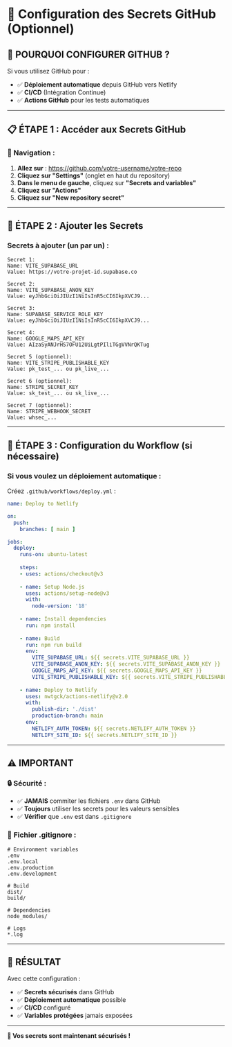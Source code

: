 # 🔐 Configuration des Secrets GitHub (Optionnel)

## 🎯 POURQUOI CONFIGURER GITHUB ?

Si vous utilisez GitHub pour :
- ✅ **Déploiement automatique** depuis GitHub vers Netlify
- ✅ **CI/CD** (Intégration Continue)
- ✅ **Actions GitHub** pour les tests automatiques

---

## 📋 ÉTAPE 1 : Accéder aux Secrets GitHub

### 📍 Navigation :
1. **Allez sur** : https://github.com/votre-username/votre-repo
2. **Cliquez sur "Settings"** (onglet en haut du repository)
3. **Dans le menu de gauche**, cliquez sur **"Secrets and variables"**
4. **Cliquez sur "Actions"**
5. **Cliquez sur "New repository secret"**

---

## 🔑 ÉTAPE 2 : Ajouter les Secrets

### Secrets à ajouter (un par un) :

```
Secret 1:
Name: VITE_SUPABASE_URL
Value: https://votre-projet-id.supabase.co

Secret 2:
Name: VITE_SUPABASE_ANON_KEY
Value: eyJhbGciOiJIUzI1NiIsInR5cCI6IkpXVCJ9...

Secret 3:
Name: SUPABASE_SERVICE_ROLE_KEY
Value: eyJhbGciOiJIUzI1NiIsInR5cCI6IkpXVCJ9...

Secret 4:
Name: GOOGLE_MAPS_API_KEY
Value: AIzaSyANJrHS7OFU12UiLgtPIliTGgVVNrQKTug

Secret 5 (optionnel):
Name: VITE_STRIPE_PUBLISHABLE_KEY
Value: pk_test_... ou pk_live_...

Secret 6 (optionnel):
Name: STRIPE_SECRET_KEY
Value: sk_test_... ou sk_live_...

Secret 7 (optionnel):
Name: STRIPE_WEBHOOK_SECRET
Value: whsec_...
```

---

## 🔄 ÉTAPE 3 : Configuration du Workflow (si nécessaire)

### Si vous voulez un déploiement automatique :

Créez `.github/workflows/deploy.yml` :

```yaml
name: Deploy to Netlify

on:
  push:
    branches: [ main ]

jobs:
  deploy:
    runs-on: ubuntu-latest
    
    steps:
    - uses: actions/checkout@v3
    
    - name: Setup Node.js
      uses: actions/setup-node@v3
      with:
        node-version: '18'
        
    - name: Install dependencies
      run: npm install
      
    - name: Build
      run: npm run build
      env:
        VITE_SUPABASE_URL: ${{ secrets.VITE_SUPABASE_URL }}
        VITE_SUPABASE_ANON_KEY: ${{ secrets.VITE_SUPABASE_ANON_KEY }}
        GOOGLE_MAPS_API_KEY: ${{ secrets.GOOGLE_MAPS_API_KEY }}
        VITE_STRIPE_PUBLISHABLE_KEY: ${{ secrets.VITE_STRIPE_PUBLISHABLE_KEY }}
        
    - name: Deploy to Netlify
      uses: nwtgck/actions-netlify@v2.0
      with:
        publish-dir: './dist'
        production-branch: main
      env:
        NETLIFY_AUTH_TOKEN: ${{ secrets.NETLIFY_AUTH_TOKEN }}
        NETLIFY_SITE_ID: ${{ secrets.NETLIFY_SITE_ID }}
```

---

## ⚠️ IMPORTANT

### 🔒 **Sécurité** :
- ✅ **JAMAIS** commiter les fichiers `.env` dans GitHub
- ✅ **Toujours** utiliser les secrets pour les valeurs sensibles
- ✅ **Vérifier** que `.env` est dans `.gitignore`

### 📝 **Fichier .gitignore** :
```
# Environment variables
.env
.env.local
.env.production
.env.development

# Build
dist/
build/

# Dependencies
node_modules/

# Logs
*.log
```

---

## 🎯 RÉSULTAT

Avec cette configuration :
- ✅ **Secrets sécurisés** dans GitHub
- ✅ **Déploiement automatique** possible
- ✅ **CI/CD** configuré
- ✅ **Variables protégées** jamais exposées

---

**🔐 Vos secrets sont maintenant sécurisés !**